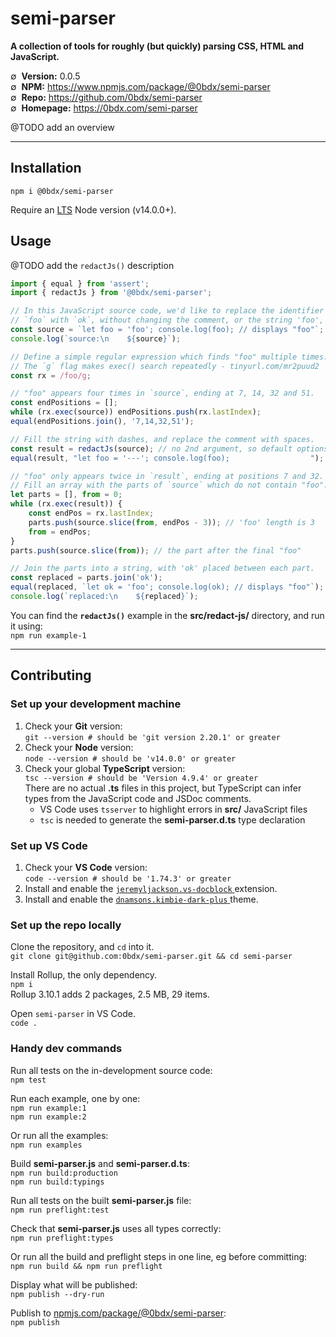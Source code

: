 # semi-parser

__A collection of tools for roughly (but quickly) parsing CSS, HTML and JavaScript.__

∅&nbsp; __Version:__ 0.0.5  
∅&nbsp; __NPM:__ <https://www.npmjs.com/package/@0bdx/semi-parser>  
∅&nbsp; __Repo:__ <https://github.com/0bdx/semi-parser>  
∅&nbsp; __Homepage:__ <https://0bdx.com/semi-parser>

@TODO add an overview

---

## __Installation__

`npm i @0bdx/semi-parser`

Require an [LTS](https://github.com/nodejs/Release) Node version (v14.0.0+).

## __Usage__

@TODO add the `redactJs()` description

```js
import { equal } from 'assert';
import { redactJs } from '@0bdx/semi-parser';

// In this JavaScript source code, we'd like to replace the identifier
// `foo` with `ok`, without changing the comment, or the string 'foo',
const source = `let foo = 'foo'; console.log(foo); // displays "foo"`;
console.log(`source:\n    ${source}`);

// Define a simple regular expression which finds "foo" multiple times.
// The `g` flag makes exec() search repeatedly - tinyurl.com/mr2puud2
const rx = /foo/g;

// "foo" appears four times in `source`, ending at 7, 14, 32 and 51.
const endPositions = [];
while (rx.exec(source)) endPositions.push(rx.lastIndex);
equal(endPositions.join(), '7,14,32,51');

// Fill the string with dashes, and replace the comment with spaces.
const result = redactJs(source); // no 2nd argument, so default options
equal(result, "let foo = '---'; console.log(foo);                  ");

// "foo" only appears twice in `result`, ending at positions 7 and 32.
// Fill an array with the parts of `source` which do not contain "foo".
let parts = [], from = 0;
while (rx.exec(result)) {
    const endPos = rx.lastIndex;
    parts.push(source.slice(from, endPos - 3)); // 'foo' length is 3
    from = endPos;
}
parts.push(source.slice(from)); // the part after the final "foo"

// Join the parts into a string, with 'ok' placed between each part.
const replaced = parts.join('ok');
equal(replaced, `let ok = 'foo'; console.log(ok); // displays "foo"`);
console.log(`replaced:\n    ${replaced}`);

```

You can find the __`redactJs()`__ example in the
__src/redact-js/__ directory, and run it using:  
`npm run example-1`

---

## __Contributing__

### __Set up your development machine__

1.  Check your __Git__ version:  
    `git --version # should be 'git version 2.20.1' or greater`
2.  Check your __Node__ version:  
    `node --version # should be 'v14.0.0' or greater`
3.  Check your global __TypeScript__ version:  
    `tsc --version # should be 'Version 4.9.4' or greater`  
    There are no actual __.ts__ files in this project, but TypeScript can infer
    types from the JavaScript code and JSDoc comments.
    - VS Code uses `tsserver` to highlight errors in __src/__ JavaScript files
    - `tsc` is needed to generate the __semi-parser.d.ts__ type declaration

### __Set up VS Code__

1.  Check your __VS Code__ version:  
    `code --version # should be '1.74.3' or greater`
2.  Install and enable the [`jeremyljackson.vs-docblock`
    ](https://marketplace.visualstudio.com/items?itemName=jeremyljackson.vs-docblock)
    extension.
3.  Install and enable the [`dnamsons.kimbie-dark-plus`
    ](https://marketplace.visualstudio.com/items?itemName=dnamsons.kimbie-dark-plus)
    theme.  

### __Set up the repo locally__

Clone the repository, and `cd` into it.  
`git clone git@github.com:0bdx/semi-parser.git && cd semi-parser`  

Install Rollup, the only dependency.  
`npm i`  
Rollup 3.10.1 adds 2 packages, 2.5 MB, 29 items.

Open `semi-parser` in VS Code.  
`code .`  

### __Handy dev commands__

Run all tests on the in-development source code:  
`npm test`

Run each example, one by one:  
`npm run example:1`  
`npm run example:2`  

Or run all the examples:  
`npm run examples`

Build __semi-parser.js__ and __semi-parser.d.ts__:  
`npm run build:production`  
`npm run build:typings`

Run all tests on the built __semi-parser.js__ file:  
`npm run preflight:test`

Check that __semi-parser.js__ uses all types correctly:  
`npm run preflight:types`  

Or run all the build and preflight steps in one line, eg before committing:  
`npm run build && npm run preflight`

Display what will be published:  
`npm publish --dry-run`

Publish to [npmjs.com/package/@0bdx/semi-parser](
https://www.npmjs.com/package/@0bdx/semi-parser):  
`npm publish`
